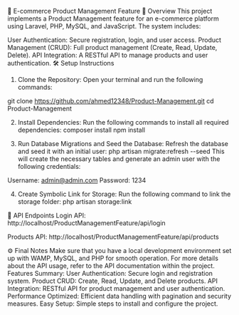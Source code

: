 🛒 E-commerce Product Management Feature
🚀 Overview
This project implements a Product Management feature for an e-commerce platform using Laravel, PHP, MySQL, and JavaScript. The system includes:

User Authentication: Secure registration, login, and user access.
Product Management (CRUD): Full product management (Create, Read, Update, Delete).
API Integration: A RESTful API to manage products and user authentication.
🛠️ Setup Instructions
1. Clone the Repository:
Open your terminal and run the following commands:

git clone https://github.com/ahmed12348/Product-Management.git
cd Product-Management

2. Install Dependencies:
Run the following commands to install all required dependencies:
composer install
npm install

4. Run Database Migrations and Seed the Database:
Refresh the database and seed it with an initial user:
php artisan migrate:refresh --seed
This will create the necessary tables and generate an admin user with the following credentials:

Username: admin@admin.com
Password: 1234

4. Create Symbolic Link for Storage:
Run the following command to link the storage folder:
php artisan storage:link

🔑 API Endpoints
Login API:
http://localhost/ProductManagementFeature/api/login

Products API:
http://localhost/ProductManagementFeature/api/products

⚙️ Final Notes
Make sure that you have a local development environment set up with WAMP, MySQL, and PHP for smooth operation.
For more details about the API usage, refer to the API documentation within the project.
Features Summary:
User Authentication: Secure login and registration system.
Product CRUD: Create, Read, Update, and Delete products.
API Integration: RESTful API for product management and user authentication.
Performance Optimized: Efficient data handling with pagination and security measures.
Easy Setup: Simple steps to install and configure the project.
